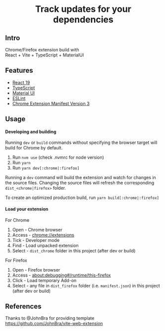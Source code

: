 <div align="center">
<h1>Track updates for your dependencies</h1>
</div>

## Intro <a name="intro"></a>
Chrome/Firefox extension build with <br/>React + Vite + TypeScript + MaterialUI

## Features <a name="features"></a>
- [React 19](https://reactjs.org/)
- [TypeScript](https://www.typescriptlang.org/)
- [Material UI](https://mui.com/material-ui/)
- [ESLint](https://eslint.org/)
- [Chrome Extension Manifest Version 3](https://developer.chrome.com/docs/extensions/mv3/intro/)

## Usage <a name="usage"></a>

#### Developing and building
Running `dev` or `build` commands without specifying the browser target will build
for Chrome by default.
1. Run `nvm use` (check .nvmrc for node version)
3. Run `yarn` 
4. Run `yarn dev[:chrome|:firefox]`

Running a `dev` command will build the extension and watch for changes in the 
source files. Changing the source files will refresh the corresponding 
`dist_<chrome|firefox>` folder.

To create an optimized production build, run `yarn build[:chrome|:firefox]`

#### Load your extension
For Chrome
1. Open - Chrome browser
2. Access - [chrome://extensions](chrome://extensions)
3. Tick - Developer mode
4. Find - Load unpacked extension
5. Select - `dist_chrome` folder in this project (after dev or build)

For Firefox
1. Open - Firefox browser
2. Access - [about:debugging#/runtime/this-firefox](about:debugging#/runtime/this-firefox)
3. Click - Load temporary Add-on
4. Select - any file in `dist_firefox` folder (i.e. `manifest.json`) in this project (after dev or build)

## References <a name="references"></a>
Thanks to @JohnBra for providing template https://github.com/JohnBra/vite-web-extension